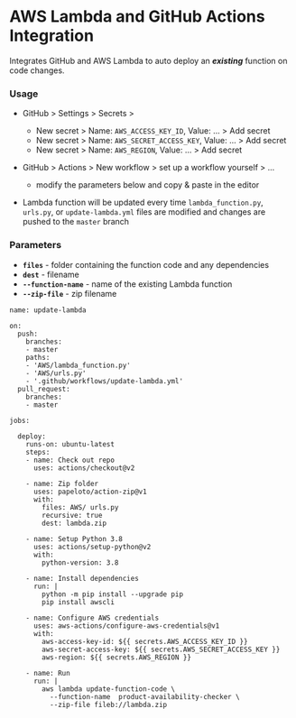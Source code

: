 # AWS Lambda and GitHub Actions Integration

Integrates GitHub and AWS Lambda to auto deploy an ***existing*** function on code changes.

### Usage
- GitHub > Settings > Secrets >  
  - New secret > Name: `AWS_ACCESS_KEY_ID`, Value: ... > Add secret  
  - New secret > Name: `AWS_SECRET_ACCESS_KEY`, Value: ... > Add secret
  - New secret > Name: `AWS_REGION`, Value: ... > Add secret
  
- GitHub > Actions > New workflow > set up a workflow yourself > ...
  - modify the parameters below and copy & paste in the editor

- Lambda function will be updated every time `lambda_function.py`, `urls.py`, or `update-lambda.yml` files are modified and changes are pushed to the `master` branch

### Parameters
- **`files`** - folder containing the function code and any dependencies  
- **`dest`** - filename  
- **`--function-name`** - name of the existing Lambda function  
- **`--zip-file`** - zip filename

```
name: update-lambda

on:
  push:
    branches:
    - master
    paths:
    - 'AWS/lambda_function.py'
    - 'AWS/urls.py'
    - '.github/workflows/update-lambda.yml'
  pull_request:
    branches:
    - master

jobs:
  
  deploy:
    runs-on: ubuntu-latest
    steps:
    - name: Check out repo
      uses: actions/checkout@v2

    - name: Zip folder
      uses: papeloto/action-zip@v1
      with:
        files: AWS/ urls.py
        recursive: true
        dest: lambda.zip

    - name: Setup Python 3.8
      uses: actions/setup-python@v2
      with:
        python-version: 3.8

    - name: Install dependencies
      run: |
        python -m pip install --upgrade pip
        pip install awscli
        
    - name: Configure AWS credentials
      uses: aws-actions/configure-aws-credentials@v1
      with:
        aws-access-key-id: ${{ secrets.AWS_ACCESS_KEY_ID }}
        aws-secret-access-key: ${{ secrets.AWS_SECRET_ACCESS_KEY }}
        aws-region: ${{ secrets.AWS_REGION }}

    - name: Run
      run: |
        aws lambda update-function-code \
          --function-name  product-availability-checker \
          --zip-file fileb://lambda.zip
```
